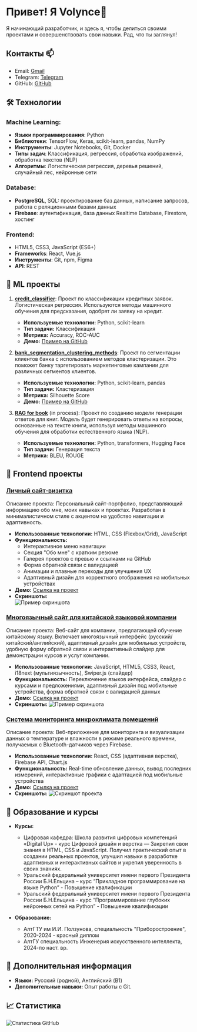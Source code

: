 # Привет! Я Volynce👋

Я начинающий разработчик, и здесь я, чтобы делиться своими проектами и совершенствовать свои навыки. Рад, что ты заглянул!

## Контакты 📫
- Email: [Gmail](mailto:volyncevichartem@gmail.com)
- Telegram: [Telegram](https://t.me/volynce)
- GitHub: [GitHub](https://github.com/Volynce)

## 🛠 Технологии

### **Machine Learning:**
- **Языки программирования**: Python
- **Библиотеки**: TensorFlow, Keras, scikit-learn, pandas, NumPy
- **Инструменты**: Jupyter Notebooks, Git, Docker
- **Типы задач**: Классификация, регрессия, обработка изображений, обработка текстов (NLP)
- **Алгоритмы**: Логистическая регрессия, деревья решений, случайный лес, нейронные сети

### **Database:**
- **PostgreSQL**, SQL: проектирование баз данных, написание запросов, работа с реляционными базами данных
- **Firebase**: аутентификация, база данных Realtime Database, Firestore, хостинг

### **Frontend:**
- HTML5, CSS3, JavaScript (ES6+)
- **Frameworks**: React, Vue.js
- **Инструменты**: Git, npm, Figma
- **API**: REST

## 📂 ML проекты

1. **[credit_classifier](https://github.com/Volynce/credit_classifier)**: Проект по классификации кредитных заявок. Логистическая регрессия. Используются методы машинного обучения для предсказания, одобрят ли заявку на кредит.  
   - **Используемые технологии:** Python, scikit-learn  
   - **Тип задачи:** Классификация  
   - **Метрика:** Accuracy, ROC-AUC  
   - **Демо:** [Пример на GitHub](https://github.com/Volynce/credit_classifier)

2. **[bank_segmentation_clustering_methods](https://github.com/Volynce/bank_segmentation_clustering_methods)**: Проект по сегментации клиентов банка с использованием методов кластеризации. Это поможет банку таргетировать маркетинговые кампании для различных сегментов клиентов.  
   - **Используемые технологии:** Python, scikit-learn, pandas  
   - **Тип задачи:** Кластеризация  
   - **Метрика:** Silhouette Score  
   - **Демо:** [Пример на GitHub](https://github.com/Volynce/bank_segmentation_clustering_methods)

3. **[RAG for book](.)** (in process): Проект по созданию модели генерации ответов для книг. Модель будет генерировать ответы на вопросы, основанные на тексте книги, используя методы машинного обучения для обработки естественного языка (NLP).  
   - **Используемые технологии:** Python, transformers, Hugging Face  
   - **Тип задачи:** Генерация текста  
   - **Метрика:** BLEU, ROUGE 


## 📂 Frontend проекты 

### [Личный сайт-визитка](ссылка_на_репозиторий_или_демо)  
Описание проекта: Персональный сайт-портфолио, представляющий информацию обо мне, моих навыках и проектах. Разработан в минималистичном стиле с акцентом на удобство навигации и адаптивность.  
- **Использованные технологии:** HTML, CSS (Flexbox/Grid), JavaScript  
- **Функциональность:**  
  - Интерактивное меню навигации  
  - Секция "Обо мне" с кратким резюме  
  - Галерея проектов с превью и ссылками на GitHub  
  - Форма обратной связи с валидацией  
  - Анимации и плавные переходы для улучшения UX  
  - Адаптивный дизайн для корректного отображения на мобильных устройствах  
- **Демо:** [Ссылка на проект](ссылка_на_демо)  
- **Скриншоты:**  
    ![Пример скриншота](ссылка_на_изображение_проекта)

### [Многоязычный сайт для китайской языковой компании](ссылка_на_репозиторий_или_демо)
Описание проекта: Веб-сайт для компании, предлагающей обучение китайскому языку. Включает многоязычный интерфейс (русский/китайский/английский), адаптивный дизайн для мобильных устройств, удобную форму обратной связи и интерактивный слайдер для демонстрации курсов и услуг компании.
- **Использованные технологии:** JavaScript, HTML5, CSS3, React, i18next (мультиязычность), Swiper.js (слайдер)
- **Функциональность:** Переключение языков интерфейса, слайдер с курсами и предложениями, адаптивный дизайн под мобильные устройства, форма обратной связи с валидацией данных
- **Демо:** [Ссылка на проект](ссылка_на_демо)
- **Скриншоты:**
    ![Пример скриншота](ссылка_на_изображение_проекта)

### [Система мониторинга микроклимата помещений](ссылка_на_репозиторий_или_демо)
Описание проекта: Веб-приложение для мониторинга и визуализации данных о температуре и влажности в режиме реального времени, получаемых с Bluetooth-датчиков через Firebase.
- **Использованные технологии:** React, CSS (адаптивная верстка), Firebase API, Chart.js
- **Функциональность:** Real-time обновление данных, вывод последних измерений, интерактивные графики с адаптацией под мобильные устройства
- **Демо:** [Ссылка на проект](ссылка_на_демо)
- **Скриншоты:**
    ![Скриншот проекта](ссылка_на_изображение_проекта)

## 🌱 Образование и курсы

- **Курсы:**
    - Цифровая кафедра: Школа развития цифровых компетенций «Digital Up» - курс Цифровой дизайн и верстка — Закрепил свои знания в HTML, CSS и JavaScript. Получил практический опыт в создании реальных проектов, улучшил навыки в разработке адаптивных и интерактивных сайтов и укрепил уверенность в своих знаниях.
    - Уральский федеральный университет имени первого Президента России Б.Н.Ельцина – курс “Прикладное программирование на языке Python” - Повышение квалификации
    - Уральский федеральный университет имени первого Президента России Б.Н.Ельцина - курс “Программирование глубоких нейронных сетей на Python” - Повышение квалификации

- **Образование:**
    - АлтГТУ им И.И. Ползунова, специальность "Приборостроение", 2020-2024 - красный диплом
    - АлтГУ специальность Инженерия искусственного интеллекта, 2024-по наст. вр.

## 🚀 Дополнительная информация

- **Языки:** Русский (родной), Английский (B1)
- **Дополнительные навыки:** Опыт работы с Git.

## 📈 Статистика

![Статистика GitHub](https://github-readme-stats.vercel.app/api?username=volynce&show_icons=true)

